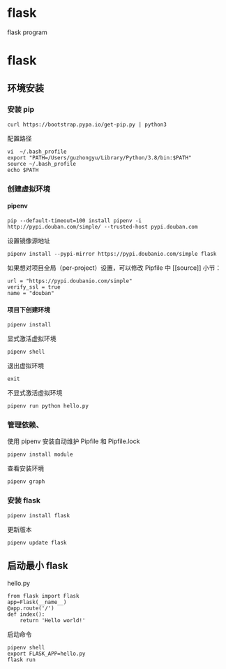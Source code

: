 # flask

flask program

# flask

## 环境安装

### 安装 pip

```
curl https://bootstrap.pypa.io/get-pip.py | python3
```

配置路径

```
vi  ~/.bash_profile
export "PATH=/Users/guzhongyu/Library/Python/3.8/bin:$PATH"
source ~/.bash_profile
echo $PATH
```

### 创建虚拟环境

#### pipenv

```
pip --default-timeout=100 install pipenv -i http://pypi.douban.com/simple/ --trusted-host pypi.douban.com
```

设置镜像源地址

```
pipenv install --pypi-mirror https://pypi.doubanio.com/simple flask
```

如果想对项目全局（per-project）设置，可以修改 Pipfile 中 [[source]] 小节：

```
url = "https://pypi.doubanio.com/simple"
verify_ssl = true
name = "douban"
```

#### 项目下创建环境

```
pipenv install
```

显式激活虚拟环境

```
pipenv shell
```

退出虚拟环境

```
exit
```

不显式激活虚拟环境

```
pipenv run python hello.py
```

### 管理依赖、

使用 pipenv 安装自动维护 Pipfile 和 Pipfile.lock

```
pipenv install module
```

查看安装环境

```
pipenv graph
```

### 安装 flask

```
pipenv install flask
```

更新版本

```
pipenv update flask
```

## 启动最小 flask

hello.py

```
from flask import Flask
app=Flask(__name__)
@app.route('/')
def index():
    return 'Hello world!'
```

启动命令

```
pipenv shell
export FLASK_APP=hello.py
flask run
```
